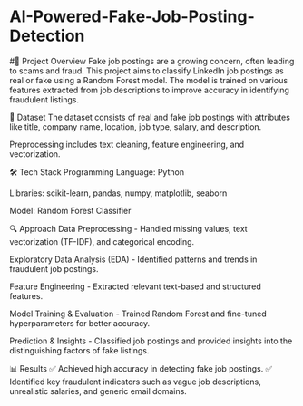 # AI-Powered-Fake-Job-Posting-Detection

#📌 Project Overview
Fake job postings are a growing concern, often leading to scams and fraud. This project aims to classify LinkedIn job postings as real or fake using a Random Forest model. The model is trained on various features extracted from job descriptions to improve accuracy in identifying fraudulent listings.

📂 Dataset
The dataset consists of real and fake job postings with attributes like title, company name, location, job type, salary, and description.

Preprocessing includes text cleaning, feature engineering, and vectorization.

🛠️ Tech Stack
Programming Language: Python

Libraries: scikit-learn, pandas, numpy, matplotlib, seaborn

Model: Random Forest Classifier

🔍 Approach
Data Preprocessing - Handled missing values, text vectorization (TF-IDF), and categorical encoding.

Exploratory Data Analysis (EDA) - Identified patterns and trends in fraudulent job postings.

Feature Engineering - Extracted relevant text-based and structured features.

Model Training & Evaluation - Trained Random Forest and fine-tuned hyperparameters for better accuracy.

Prediction & Insights - Classified job postings and provided insights into the distinguishing factors of fake listings.

📊 Results
✅ Achieved high accuracy in detecting fake job postings.
✅ Identified key fraudulent indicators such as vague job descriptions, unrealistic salaries, and generic email domains.
